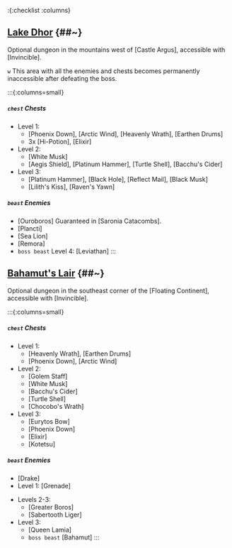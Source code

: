 :{:checklist :columns}



## [Lake Dhor](@~) {##~}
Optional dungeon in the mountains west of [Castle Argus], accessible with [Invincible].

`w` This area with all the enemies and chests becomes permanently inaccessible after defeating the boss.

:::{:columns=small}
##### `chest` Chests
- Level 1:
  * [Phoenix Down], [Arctic Wind], [Heavenly Wrath], [Earthen Drums]
  * 3x [Hi-Potion], [Elixir]
- Level 2:
  * [White Musk]
  * [Aegis Shield], [Platinum Hammer], [Turtle Shell], [Bacchu's Cider]
- Level 3:
  * [Platinum Hammer], [Black Hole], [Reflect Mail], [Black Musk]
  * [Lilith's Kiss], [Raven's Yawn]
##### `beast` Enemies
* [Ouroboros]
  Guaranteed in [Saronia Catacombs].
* [Plancti]
* [Sea Lion]
* [Remora]
* `boss beast` Level 4: [Leviathan]
:::




## [Bahamut's Lair](@~) {##~}
Optional dungeon in the southeast corner of the [Floating Continent], accessible with [Invincible].

:::{:columns=small}
##### `chest` Chests
- Level 1:
  * [Heavenly Wrath], [Earthen Drums]
  * [Phoenix Down], [Arctic Wind]
- Level 2:
  * [Golem Staff]
  * [White Musk]
  * [Bacchu's Cider]
  * [Turtle Shell]
  * [Chocobo's Wrath]
- Level 3:
  * [Eurytos Bow]
  * [Phoenix Down]
  * [Elixir]
  * [Kotetsu]
##### `beast` Enemies
* [Drake]
* Level 1: [Grenade]
- Levels 2-3:
  * [Greater Boros]
  * [Sabertooth Liger]
- Level 3:
  * [Queen Lamia]
  * `boss beast` [Bahamut]
:::